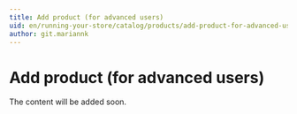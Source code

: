 ```yaml
---
title: Add product (for advanced users)
uid: en/running-your-store/catalog/products/add-product-for-advanced-users
author: git.mariannk
---
```


# Add product (for advanced users)

The content will be added soon.